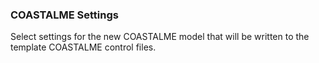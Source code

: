 ### COASTALME Settings

Select settings for the new COASTALME model that will be written to the template COASTALME control files.

